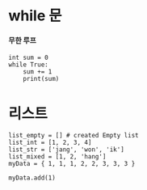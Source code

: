 # while 문

#### 무한 루프 
```
int sum = 0
while True:
    sum += 1
    print(sum)
```

# 리스트

```
list_empty = [] # created Empty list
list_int = [1, 2, 3, 4]
list_str = ['jang', 'won', 'ik']
list_mixed = [1, 2, 'hang']
myData = { 1, 1, 1, 2, 2, 3, 3, 3 }

myData.add(1)
```

